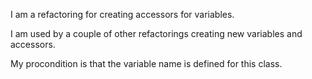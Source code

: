 I am a refactoring for creating accessors for variables.

I am used by a couple of other refactorings  creating new variables and accessors.

My procondition is that the variable name is defined for this class.